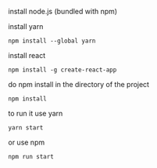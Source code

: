 install node.js (bundled with npm)

install yarn

```
npm install --global yarn
```

install react

```
npm install -g create-react-app
```

do npm install in the directory of the project

```
npm install
```

to run it use yarn

```
yarn start
```

or use npm

```
npm run start
```
